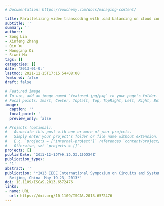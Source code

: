 ```yaml
---
# Documentation: https://wowchemy.com/docs/managing-content/

title: Parallelizing video transcoding with load balancing on cloud computing
subtitle: ''
summary: ''
authors:
- Song Lin
- Xinfeng Zhang
- Qin Yu
- Honggang Qi
- Siwei Ma
tags: []
categories: []
date: '2013-01-01'
lastmod: 2021-12-15T17:15:54+08:00
featured: false
draft: false

# Featured image
# To use, add an image named `featured.jpg/png` to your page's folder.
# Focal points: Smart, Center, TopLeft, Top, TopRight, Left, Right, BottomLeft, Bottom, BottomRight.
image:
  caption: ''
  focal_point: ''
  preview_only: false

# Projects (optional).
#   Associate this post with one or more of your projects.
#   Simply enter your project's folder or file name without extension.
#   E.g. `projects = ["internal-project"]` references `content/project/deep-learning/index.md`.
#   Otherwise, set `projects = []`.
projects: []
publishDate: '2021-12-15T09:15:53.286554Z'
publication_types:
- '1'
abstract: ''
publication: '*2013 IEEE International Symposium on Circuits and Systems (ISCAS2013),
  Beijing, China, May 19-23, 2013*'
doi: 10.1109/ISCAS.2013.6572476
links:
- name: URL
  url: https://doi.org/10.1109/ISCAS.2013.6572476
---
```

